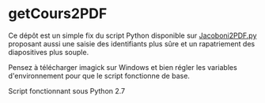 # getCours2PDF

Ce dépôt est un simple fix du script Python disponible sur [Jacoboni2PDF.py](https://github.com/El-gitano/L3-SPI20132014/blob/master/Projets%20persos%20%26%20Autres/jacoboni2pdf.py) 
proposant aussi une saisie des identifiants plus sûre et un rapatriement des diapositives plus souple.

Pensez à télécharger imagick sur Windows et bien régler les variables d'environnement pour que le script fonctionne de base.

Script fonctionnant sous Python 2.7
